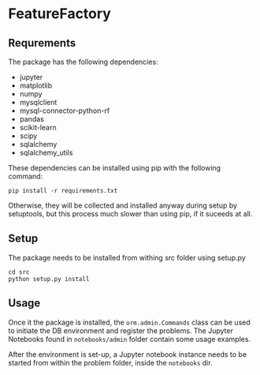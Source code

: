 # FeatureFactory## RequrementsThe package has the following dependencies:* jupyter* matplotlib* numpy* mysqlclient* mysql-connector-python-rf* pandas* scikit-learn* scipy* sqlalchemy* sqlalchemy_utilsThese dependencies can be installed using pip with the following command:```pip install -r requirements.txt```Otherwise, they will be collected and installed anyway during setup by setuptools, but thisprocess much slower than using pip, if it suceeds at all.## SetupThe package needs to be installed from withing src folder using setup.py```cd srcpython setup.py install```## UsageOnce it the package is installed, the `orm.admin.Commands` class can be used to initiatethe DB environment and register the problems.The Jupyter Notebooks found in `notebooks/admin` folder contain some usage examples.After the environment is set-up, a Jupyter notebook instance needs to be started from withinthe problem folder, inside the `notebooks` dir.